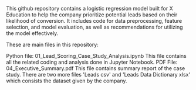 This github repository contains a logistic regression model built for X Education to help the company prioritize potential leads based on their likelihood of conversion. It includes code for data preprocessing, feature selection, and model evaluation, as well as recommendations for utilizing the model effectively.

These are  main files in this repository:

Python file: 01_Lead_Scoring_Case_Study_Analysis.ipynb This file contains all the related coding and analysis done in Jupyter Notebook.
PDF File: 04_Executive_Summary.pdf This file contains summary report of the case study.
There are two more files 'Leads csv' and 'Leads Data Dictionary xlsx' which consists the dataset given by the company.

